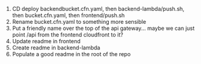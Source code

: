 1. CD deploy backendbucket.cfn.yaml, then backend-lambda/push.sh, then bucket.cfn.yaml, then frontend/push.sh
2. Rename bucket.cfn.yaml to something more sensible
3. Put a friendly name over the top of the api gateway... maybe we can just point /api from the frontend cloudfront to it?
4. Update readme in frontend
5. Create readme in backend-lambda
6. Populate a good readme in the root of the repo
